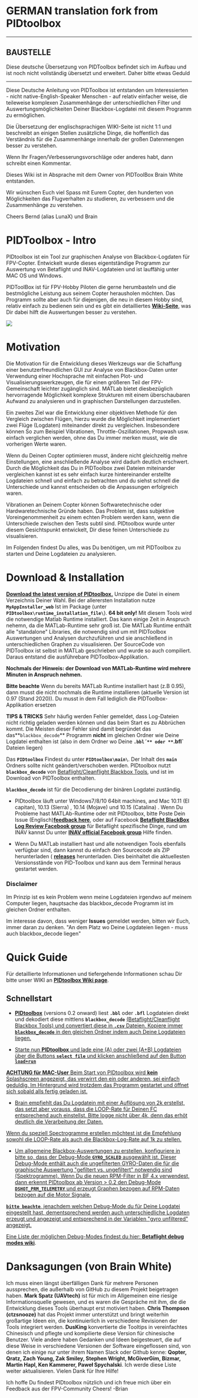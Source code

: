 # GERMAN translation fork from PIDtoolbox
--------------------------------------------------------------------

## BAUSTELLE
Diese deutsche Übersetzung von PIDToolbox befindet sich im Aufbau und ist noch nicht vollständig übersetzt und erweitert. Daher bitte etwas Geduld


--------------------------------------------------------------------
Diese Deutsche Anleitung von PIDToolbox ist entstanden um Interessierten - nicht native-English-Speaker Menschen - auf relativ einfacher weise, die teileweise komplexen Zusammenhänge der unterschiedlichen Filter und Auswertungsmöglichkeiten Deiner Blackbox-Logdatei mit diesem Programm zu ermöglichen.

Die Übersetzung der englischsprachigen WIKI-Seite ist nicht 1:1 und beschreibt an einigen Stellen zusätzliche Dinge, die hoffentlich das Verständnis für die Zusammenhänge innerhalb der großen Datenmengen besser zu verstehen.

Wenn Ihr Fragen/Verbesserungsvorschläge oder anderes habt, dann schreibt einen Kommentar.

Dieses Wiki ist in Absprache mit dem Owner von PIDToolBox Brain White entstanden.

Wir wünschen Euch viel Spass mit Eurem Copter, den hunderten von Möglichkeiten das Flugverhalten zu studieren, zu verbessern und die Zusammenhänge zu verstehen.

Cheers
Bernd (alias LunaX) und Brain

# PIDToolbox - Intro
PIDtoolbox ist ein Tool zur graphischen Analyse  von Blackbox-Logdaten für FPV-Copter. 
Entwickelt wurde dieses eigentständige Programm zur Auswertung von Betaflight und INAV-Logdateien und ist  lauffähig unter MAC OS und Windows. 

PIDToolBox ist für FPV-Hobby Piloten die gerne herumbasteln und die bestmögliche Leistung aus seinem Copter herausholen möchten. Das Programm sollte aber auch für diejenigen, die neu in diesem Hobby sind, relativ einfach zu bedienen sein und es gibt ein detailliertes **<a href="https://github.com/bw1129/PIDtoolbox/wiki/PIDtoolbox-user-guide" target="blank">Wiki-Seite</a>**, was Dir dabei hilft die Auswertungen besser zu verstehen.

![](images/PIDtoolbox_v0.32.png)

# Motivation
Die Motivation für die Entwicklung dieses Werkzeugs war die Schaffung einer benutzerfreundlichen GUI zur Analyse von Blackbox-Daten unter Verwendung einer Hochsprache mit einfachen Plot- und Visualisierungswerkzeugen, die für einen größeren Teil der FPV-Gemeinschaft leichter zugänglich sind. MATLab bietet diesbezüglich hervorragende Möglichkeit komplexe Strukturen mit einem überschaubaren Aufwand zu analysieren und in graphischen Darstellungen darzustellen.

 Ein zweites Ziel war die Entwicklung einer objektiven Methode für den Vergleich zwischen Flügen, hierzu wurde die Möglichkeit implementiert zwei Flüge (Logdaten) miteinander direkt zu vergleichen. Insbesondere können So zum Beispiel Vibrationen, Throttle-Oszillationen, Propwash usw. einfach verglichen werden, ohne das Du immer merken musst, wie die vorherigen Werte waren. 
 
 Wenn du Deinen Copter optimieren musst, ändere nicht gleichzeitig mehre Einstellungen, eine anschließende Analyse wird dadurh deutlich erschwert. Durch die Möglichkeit das Du in PIDToolbox zwei Dateien miteinander vergleichen kannst ist es sehr einfach kurze hintereinander erstellte Logdateien schnell und einfach zu betrachten und du siehst schnell die Unterschiede und kannst entscheiden ob die Anpassungen erfolgreich waren.
 
 Vibrationen an Deinem Copter können Softwaretechnische oder Hardwaretechnische Gründe haben. Das Problem ist, dass subjektive Voreingenommenheit zu einem echten Problem werden kann, wenn die Unterschiede zwischen den Tests subtil sind. PIDtoolbox wurde unter diesem Gesichtspunkt entwickelt, Dir diese feinen Unterschiede zu visualisieren. 
 
 Im Folgenden findest Du alles, was Du benötigen, um mit PIDToolbox zu starten und Deine Logdateien zu analysieren.

# Download & Installation

**<a href="https://github.com/bw1129/PIDtoolbox/releases" target="blank">Download the latest version of PIDtoolbox.</a>** Unzippe die Datei in einem Verzeichnis Deiner Wahl. Bei der allerersten Installation nutze  **`MyAppInstaller_web`** Ist im Package (unter **`PIDtoolbox\runtime_installation_file\`**). **64 bit only!** Mit diesem Tools wird die notwendige Matlab Runtime installiert. Das kann einige Zeit in Anspruch nehemn, da die MATLab-Runtime sehr groß ist. Die MATLab Runtime  enthält alle  "standalone" Libraries, die notwendig sind um mit PIDToolbox Auswertungen und Analysen durchzuführen und sie anschließend in unterschiedlichen Graphen zu visualisieren. Der SourceCode von PIDToolbox ist selbst in MATLab geschrieben und wurde so auch compiliert. Daraus entstand die ausführebare PIDToolbox-Applikation.

**Nochmals der Hinweis: der Download von MATLab-Runtime wird mehrere Minuten in Anspruch nehmen.**

**Bitte beachte**
Wenn du bereits MATLab Runtime installiert hast (z.B 0.95), dann musst die nicht nochmals die Runtime installieren (aktuelle Version ist 0.97 (Stand 2020)). Du musst in dem Fall lediglich die PIDToolbox-Applikation ersetzen

**TIPS & TRICKS**
Sehr häufig werden Fehler gemeldet, dass Log-Dateien nicht richtig geladen werden können und das beim Start es zu Abbrüchen kommt. Die Meisten dieser Fehler sind damit begründet das  das**`blackbox_decode`**  Programm **nicht** im gleichen Ordner wie Deine Logdatei enthalten ist (also in dem Ordner wo Deine **`.bbl´** oder **`.bfl`** Dateien liegen)

Das **`PIDtoolbox`** Findest du unter  **`PIDtoolbox\main\`**. Der Inhalt des **`main`** Ordners sollte nicht geändert/verschoben werden. PIDtoolbox nutzt **`blackbox_decode`** von <a href="https://github.com/betaflight/blackbox-tools" target="blank">Betaflight/Cleanflight Blackbox Tools</a>, und ist im Download von PIDToolbox enthalten. 

**`blackbox_decode`**  ist für die Decodierung  der binären Logdatei zuständig.

* PIDtoolbox läuft unter  Windows7/8/10 64bit machines, and Mac 10.11 (El capitan), 10.13 (Sierra) , 10.14 (Mojave) und 10.15 (Catalina) . Wenn Du Probleme hast MATLAb-Runtime oder mit PIDtoolbox, bitte Poste Dein Issue (Englisch)**<a href="https://github.com/bw1129/PIDtoolbox/issues" target="blank">feedback here</a>**, oder auf Facebook **<a href="https://www.facebook.com/groups/291745494678694/?ref=bookmarks" target="blank">Betaflight BlackBox Log Review Facebook group</a>**  für Betaflight spezifische Dinge, rund um INAV kannst Du unter **<a href="https://www.facebook.com/groups/INAVOfficial/?ref=bookmarks" target="blank">INAV official Facebook group</a>** Hilfe finden.

* Wenn Du MATLab installiert hast und alle notwendigen Tools ebenfalls verfügbar sind, dann kannst du einfach den Sourcecode als ZIP herunterladen ( **<a href="https://github.com/bw1129/PIDtoolbox/releases" target="blank">releases</a>** herunterladen. Dies beinhaltet die aktuellesten Versionsstände von PID-Toolbox und kann aus dem Terminal heraus gestartet werden. 

### Disclaimer
Im Prinzip ist es kein Problem wenn meine Logdateien irgendwo auf meinem Computer liegen, hauptsache das blackbox_decode Programm ist im gleichen Ordner enthalten.

Im interesse davon, dass weniger **Issues** gemeldet werden, bitten wir Euch, immer daran zu denken. "An dem Platz wo Deine Logdateien liegen - muss auch blackbox_decode liegen"


# Quick Guide

Für detaillierte Informationen und tiefergehende Informationen schau Dir bitte unser WIKI an **<a href="https://github.com/bw1129/PIDtoolbox/wiki/PIDtoolbox-user-guide" target="blank">PIDtoolbox Wiki page</a>**.

## Schnellstart

* **<a href="https://github.com/bw1129/PIDtoolbox/releases" target="blank">PIDtoolbox</a>** (versions 0.2 onward) liest **`.bbl`** oder **`.bfl`** Logdateien direkt und dekodiert diese mittlens **`blackbox_decode`** <a href="https://github.com/betaflight/blackbox-tools" target="blank">(Betaflight/Cleanflight Blackbox Tools) und convertiert diese in **`.csv`** Dateien. Kopiere immer **`blackbox_decode`** in den gleichen Ordner indem auch Deine Logdateien liegen.

* Starte nun **PIDtoolbox** und lade eine (A) oder zwei (A+B) Logdateien über die Buttons **`select file`** und klicken anschließend auf den Button **`load+run`**

**ACHTUNG für MAC-User**
Beim Start von PIDtoolbox wird **kein** Splashscreen angezeigt, das verwirrt den ein oder anderen, sei einfach geduldig. Im Hintergrund wird trotzdem das Programm gestartet und öffnet sich sobald alls fertig geladen ist.

* Brain empfiehlt das Du Logdatein mit einer Auflösung von 2k erstellst, das setzt aber vorauss, dass die LOOP-Rate für Deinen FC entsprechend auch einstellst. Bitte logge nicht über 4k, denn das erhöt deutlich die Verarbeitung der Daten.

Wenn du speziell Spectrogramme erstellen möchtest ist die Empfehlung sowohl die LOOP-Rate als auch die Blackbox-Log-Rate auf 1k zu stellen.

* Um allgemeine Blackbox-Auswertungen zu erstellen, konfiguriere in bitte so, dass der Debug-Mode **`GYRO_SCALED`** ausgewählt ist. Dieser Debug-Mode enthält auch die ungefilterten GYRO-Daten die für die graphische Auswertung "gefiltert vs. ungefiltert" notwendig sind (Spektrogramme).
Wenn Du die neuen RPM-Filter in BF 4.x verwendest, dann erkennt PIDtoolbox ab Version > 0.2 den Debug-Mode **`DSHOT_PRM_TELEMETRY`** und erzeugt Graphen bezogen auf RPM-Daten bezogen auf die Motor Signale.

**`bitte beachte`**, jenachdem welchen Debug-Mode du für Deine Logdatei eingestellt hast, dementsprechend werden auch unterschiedliche Logdaten erzeugt und angezeigt und entsprechend in der Variablen "gyro unfiltered" angezeigt.

Eine Liste der möglichen Debug-Modes findest du hier:  **<a href="https://github.com/betaflight/betaflight/wiki/Debug-Modes" target="blank">Betaflight debug modes wiki</a>**.

# Danksagungen (von Brain White)
Ich muss einen längst überfälligen Dank für mehrere Personen aussprechen, die außerhalb von GitHub zu diesem Projekt beigetragen haben. 
**Mark Spatz (UAVtech)** ist für mich im Allgemeinen eine riesige Informationsquelle gewesen, und es waren die Gespräche mit ihm, die die Entwicklung dieses Tools überhaupt erst motiviert haben. 
**Chris Thompson (ctzsnooze)** hat das Projekt immer unterstützt und bringt weiterhin großartige Ideen ein, die kontinuierlich in verschiedene Revisionen der Tools integriert werden.
**DusKing** konvertierte die Tooltips in vereinfachtes Chinesisch und pflegte und kompilierte diese Version für chinesische Benutzer. 
Viele andere haben Gedanken und Ideen beigesteuert, die auf diese Weise in verschiedene Versionen der Software eingeflossen sind, von denen ich einige nur unter ihrem Namen Slack oder Github kenne: **Qopter, Qratz, Zach Young, Zak Smiley, Stephen Wright, McGiverGim, Bizmar, Martin Hapl, Ken Kammerer, Paweł Spychalski**. Ich werde diese Liste weiter aktualisieren. Vielen Dank für Ihre Hilfe!

Ich hoffe Du findest PIDtoolbox nützlich und ich freue mich über ein Feedback aus der FPV-Community
Cheers! -Brian

